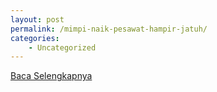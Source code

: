 ```yaml
---
layout: post
permalink: /mimpi-naik-pesawat-hampir-jatuh/
categories:
    - Uncategorized
---
```


[Baca Selengkapnya](/09)
